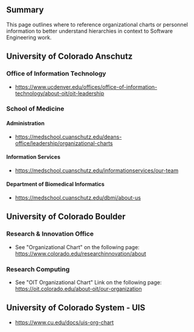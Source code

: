 
## Summary

This page outlines where to reference organizational charts or personnel information to better understand hierarchies in context to Software Engineering work.

## University of Colorado Anschutz

### Office of Information Technology

- <https://www.ucdenver.edu/offices/office-of-information-technology/about-oit/oit-leadership>

### School of Medicine

#### Administration

- <https://medschool.cuanschutz.edu/deans-office/leadership/organizational-charts>

#### Information Services

- <https://medschool.cuanschutz.edu/informationservices/our-team>

#### Department of Biomedical Informatics

- <https://medschool.cuanschutz.edu/dbmi/about-us>

## University of Colorado Boulder

### Research & Innovation Office

- See "Organizational Chart" on the following page: <https://www.colorado.edu/researchinnovation/about>

### Research Computing

- See "OIT Organizational Chart" Link on the following page: <https://oit.colorado.edu/about-oit/our-organization>

## University of Colorado System - UIS

- <https://www.cu.edu/docs/uis-org-chart>
